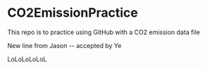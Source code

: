 # CO2EmissionPractice
 This repo is to practice using GitHub with a CO2 emission data file

New line from Jason -- accepted by Ye

 LoLoLoLoLoL

